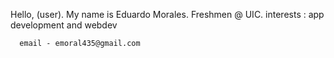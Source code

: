 Hello, (user).
My name is Eduardo Morales.
Freshmen @ UIC.
interests : app development and webdev 

      email - emoral435@gmail.com
